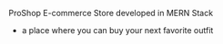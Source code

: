 ProShop E-commerce Store developed in MERN Stack
- a place where you can buy your next favorite outfit
